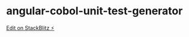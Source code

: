 # angular-cobol-unit-test-generator

[Edit on StackBlitz ⚡️](https://stackblitz.com/edit/angular-cobol-unit-test-generator)